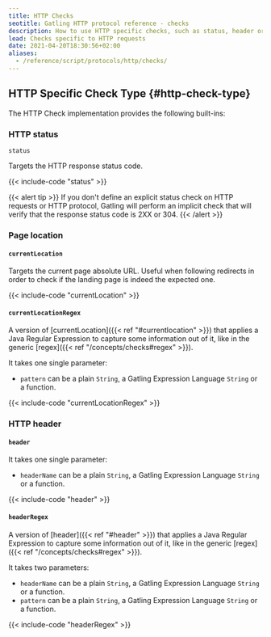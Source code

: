 ```yaml
---
title: HTTP Checks
seotitle: Gatling HTTP protocol reference - checks
description: How to use HTTP specific checks, such as status, header or currentLocation, to validate your HTTP payloads and capture elements and store them in the Session.
lead: Checks specific to HTTP requests
date: 2021-04-20T18:30:56+02:00
aliases:
  - /reference/script/protocols/http/checks/
---
```


## HTTP Specific Check Type {#http-check-type}

The HTTP Check implementation provides the following built-ins:

### HTTP status

`status`

Targets the HTTP response status code.

{{< include-code "status" >}}

{{< alert tip >}}
If you don't define an explicit status check on HTTP requests or HTTP protocol, Gatling will perform an implicit check that will verify that the response status code is 2XX or 304.
{{< /alert >}}

### Page location

#### `currentLocation`

Targets the current page absolute URL.
Useful when following redirects in order to check if the landing page is indeed the expected one.

{{< include-code "currentLocation" >}}

#### `currentLocationRegex`

A version of [currentLocation]({{< ref "#currentlocation" >}}) that applies a Java Regular Expression to capture some information out of it, like in the generic [regex]({{< ref "/concepts/checks#regex" >}}).

It takes one single parameter:
* `pattern`  can be a plain `String`, a Gatling Expression Language `String` or a function.

{{< include-code "currentLocationRegex" >}}

### HTTP header

#### `header`

It takes one single parameter:
* `headerName`  can be a plain `String`, a Gatling Expression Language `String` or a function.

{{< include-code "header" >}}

#### `headerRegex`

A version of [header]({{< ref "#header" >}}) that applies a Java Regular Expression to capture some information out of it, like in the generic [regex]({{< ref "/concepts/checks#regex" >}}).

It takes two parameters:
* `headerName`  can be a plain `String`, a Gatling Expression Language `String` or a function.
* `pattern`  can be a plain `String`, a Gatling Expression Language `String` or a function.

{{< include-code "headerRegex" >}}
